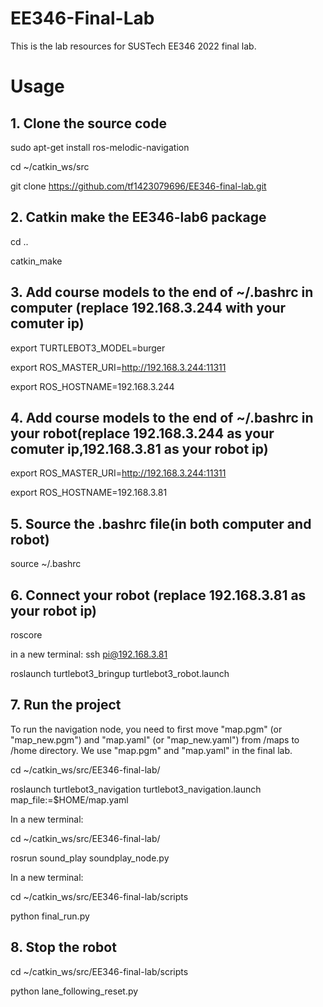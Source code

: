 # EE346-Final-Lab
This is the lab resources for SUSTech EE346 2022 final lab.

# Usage

## 1. Clone the source code
  sudo apt-get install ros-melodic-navigation
  
  cd ~/catkin_ws/src
  
  git clone https://github.com/tf1423079696/EE346-final-lab.git
  
## 2. Catkin make the EE346-lab6 package
  cd ..
  
  catkin_make

## 3. Add course models to the end of ~/.bashrc in computer **(replace 192.168.3.244 with your comuter ip)**
   export TURTLEBOT3_MODEL=burger
   
   export ROS_MASTER_URI=http://192.168.3.244:11311
   
   export ROS_HOSTNAME=192.168.3.244
   
## 4. Add course models to the end of ~/.bashrc in your robot(replace 192.168.3.244 as your comuter ip,192.168.3.81 as your robot ip)
   export ROS_MASTER_URI=http://192.168.3.244:11311
   
   export ROS_HOSTNAME=192.168.3.81

## 5. Source the .bashrc file(in both computer and robot)
   source ~/.bashrc
   
## 6. Connect your robot **(replace 192.168.3.81 as your robot ip)**
   roscore 
   
   in a new  terminal: ssh pi@192.168.3.81
   
   roslaunch turtlebot3_bringup turtlebot3_robot.launch
   
## 7. Run the project
   
   To run the navigation node, you need to first move "map.pgm" (or "map_new.pgm") and "map.yaml" (or "map_new.yaml") from /maps to /home directory. We use "map.pgm" and "map.yaml" in the final lab.
   
   cd ~/catkin_ws/src/EE346-final-lab/
   
   roslaunch turtlebot3_navigation turtlebot3_navigation.launch map_file:=$HOME/map.yaml
   
   In a new terminal:
   
   cd ~/catkin_ws/src/EE346-final-lab/
   
   rosrun sound_play soundplay_node.py
   
   In a new terminal:
   
   cd ~/catkin_ws/src/EE346-final-lab/scripts
   
   python final_run.py 

## 8. Stop the robot
   cd ~/catkin_ws/src/EE346-final-lab/scripts
   
   python lane_following_reset.py 

   
 
   


